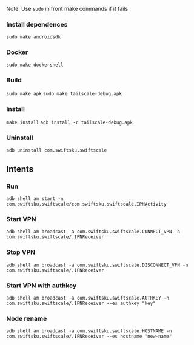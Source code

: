 <!-- note in quotes -->

Note: Use `sudo` in front make commands if it fails


### Install dependences
```sudo make androidsdk```

### Docker
```sudo make dockershell```

### Build
```sudo make apk```
```sudo make tailscale-debug.apk```

### Install
```make install```
```adb install -r tailscale-debug.apk```

### Uninstall
```adb uninstall com.swiftsku.swiftscale```

## Intents
### Run
```adb shell am start -n com.swiftsku.swiftscale/com.swiftsku.swiftscale.IPNActivity```

### Start VPN
```adb shell am broadcast -a com.swiftsku.swiftscale.CONNECT_VPN -n com.swiftsku.swiftscale/.IPNReceiver```

### Stop VPN
```adb shell am broadcast -a com.swiftsku.swiftscale.DISCONNECT_VPN -n com.swiftsku.swiftscale/.IPNReceiver```

### Start VPN with authkey
```adb shell am broadcast -a com.swiftsku.swiftscale.AUTHKEY -n com.swiftsku.swiftscale/.IPNReceiver --es authkey "key"```


### Node rename
```adb shell am broadcast -a com.swiftsku.swiftscale.HOSTNAME -n com.swiftsku.swiftscale/.IPNReceiver --es hostname "new-name"```


